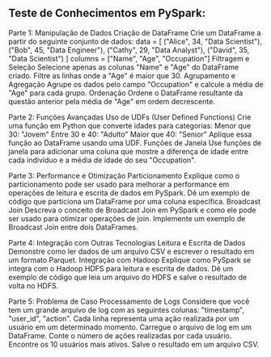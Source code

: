 
## Teste de Conhecimentos em PySpark:

Parte 1: Manipulação de Dados
Criação de DataFrame
Crie um DataFrame a partir do seguinte conjunto de dados:
data = [
    ("Alice", 34, "Data Scientist"),
    ("Bob", 45, "Data Engineer"),
    ("Cathy", 29, "Data Analyst"),
    ("David", 35, "Data Scientist")
]
columns = ["Name", "Age", "Occupation"]
Filtragem e Seleção
Selecione apenas as colunas "Name" e "Age" do DataFrame criado.
Filtre as linhas onde a "Age" é maior que 30.
Agrupamento e Agregação
Agrupe os dados pelo campo "Occupation" e calcule a média de "Age" para cada grupo.
Ordenação
Ordene o DataFrame resultante da questão anterior pela média de "Age" em ordem decrescente.

Parte 2: Funções Avançadas
Uso de UDFs (User Defined Functions)
Crie uma função em Python que converte idades para categorias:
Menor que 30: "Jovem"
Entre 30 e 40: "Adulto"
Maior que 40: "Senior"
Aplique essa função ao DataFrame usando uma UDF.
Funções de Janela
Use funções de janela para adicionar uma coluna que mostre a diferença de idade entre cada indivíduo e a média de idade do seu "Occupation".

Parte 3: Performance e Otimização
Particionamento
Explique como o particionamento pode ser usado para melhorar a performance em operações de leitura e escrita de dados em PySpark. Dê um exemplo de código que particiona um DataFrame por uma coluna específica.
Broadcast Join
Descreva o conceito de Broadcast Join em PySpark e como ele pode ser usado para otimizar operações de join. Implemente um exemplo de Broadcast Join entre dois DataFrames.

Parte 4: Integração com Outras Tecnologias
Leitura e Escrita de Dados
Demonstre como ler dados de um arquivo CSV e escrever o resultado em um formato Parquet.
Integração com Hadoop
Explique como PySpark se integra com o Hadoop HDFS para leitura e escrita de dados. Dê um exemplo de código que leia um arquivo do HDFS e salve o resultado de volta no HDFS.

Parte 5: Problema de Caso
Processamento de Logs
Considere que você tem um grande arquivo de log com as seguintes colunas: "timestamp", "user_id", "action". Cada linha representa uma ação realizada por um usuário em um determinado momento.
Carregue o arquivo de log em um DataFrame.
Conte o número de ações realizadas por cada usuário.
Encontre os 10 usuários mais ativos.
Salve o resultado em um arquivo CSV.

